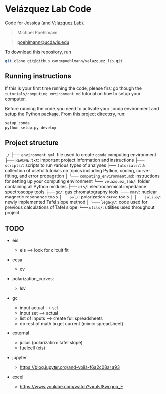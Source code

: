 # Velázquez Lab Code
Code for Jessica (and Velázquez Lab).

> Michael Poehlmann

> poehlmann@ucdavis.edu

To download this repository, run
```bash
git clone git@github.com:mpoehlmann/velazquez_lab.git
```

## Running instructions
If this is your first time running the code, please first go though the ``tutorials/computing_environment.md`` tutorial on how to setup your computer.

Before running the code, you need to activate your conda environment and setup the Python package.
From this project directory, run:
```bash
setup_conda
python setup.py develop
```

## Project structure
``./``
├── ``environment.yml``: file used to create ``conda`` computing environment
├── ``README.txt``: important project information and instructions
├── ``scripts/``: scripts to run various types of analyses
├── ``tutorials/``: a collection of useful tutorials on topics including Python, coding, curve-fitting, and error propagation
│   └── ``computing_environment.md``: instructions for setting up your computing environment
└── ``velazquez_lab/``: folder containing all Python modules
    ├── ``eis/``: electrochemical impedance spectroscopy tools
    ├── ``gc/``: gas chromatography tools
    ├── ``nmr/``: nuclear magnetic resonance tools
    ├── ``pol/``: polarization curve tools
    │   ├── ``julius/``: newly implemented Tafel slope method
    │   └── ``legacy/``: code used for previous calculations of Tafel slope
    └── ``utils/``: utilities used throughout project


## TODO
- eis
  - eis --> look for circuit fit

- ecsa
  - cv
- polarization_curves:
  - lsv

- gc
  - input actual --> set
  - input set --> actual
  - list of inputs --> create full spreadsheets
  - do rest of math to get current (mimic spreadsheet)

- external
  - julius (polarization: tafel slope)
  - fuelcell (eis)

- jupyter
  - https://blog.jupyter.org/and-voilà-f6a2c08a4a93
- excel
  - https://www.youtube.com/watch?v=uFJ8wpgoq_E